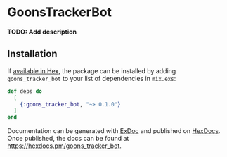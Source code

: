 # GoonsTrackerBot

**TODO: Add description**

## Installation

If [available in Hex](https://hex.pm/docs/publish), the package can be installed
by adding `goons_tracker_bot` to your list of dependencies in `mix.exs`:

```elixir
def deps do
  [
    {:goons_tracker_bot, "~> 0.1.0"}
  ]
end
```

Documentation can be generated with [ExDoc](https://github.com/elixir-lang/ex_doc)
and published on [HexDocs](https://hexdocs.pm). Once published, the docs can
be found at <https://hexdocs.pm/goons_tracker_bot>.


